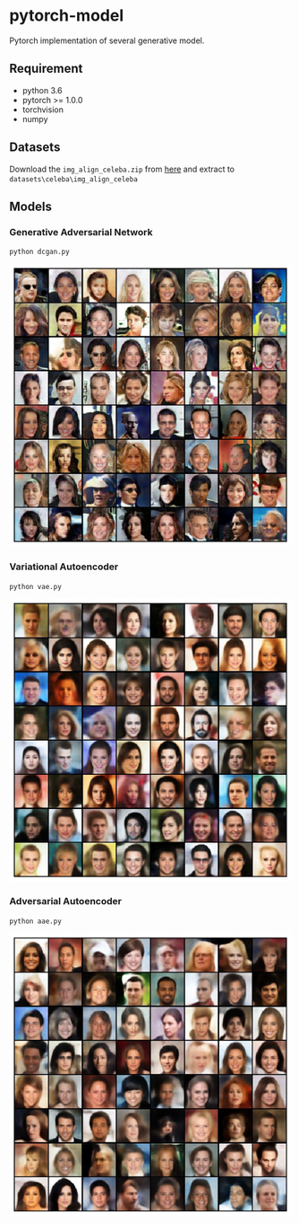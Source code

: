 # pytorch-model
Pytorch implementation of several generative model.

## Requirement
- python 3.6
- pytorch >= 1.0.0
- torchvision
- numpy

## Datasets
Download the ```img_align_celeba.zip``` from [here](https://drive.google.com/drive/folders/0B7EVK8r0v71pTUZsaXdaSnZBZzg) and extract to ```datasets\celeba\img_align_celeba```

## Models
### Generative Adversarial Network
```
python dcgan.py
```
![](images/gan.jpg)

### Variational Autoencoder
```
python vae.py
```
![](images/vae.jpg)

### Adversarial Autoencoder
```
python aae.py
```
![](images/aae.jpg)